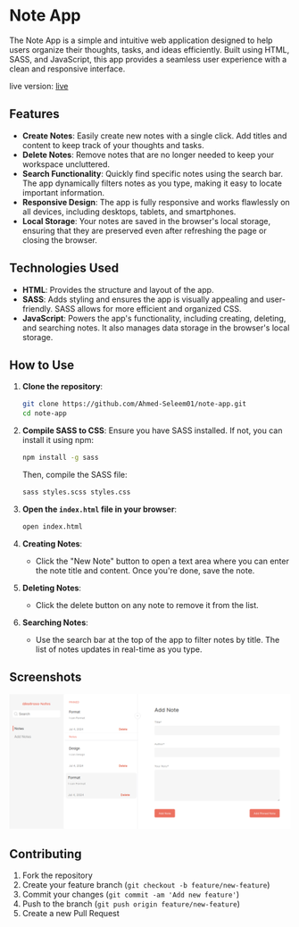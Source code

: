 # Note App

The Note App is a simple and intuitive web application designed to help users organize their thoughts, tasks, and ideas efficiently. Built using HTML, SASS, and JavaScript, this app provides a seamless user experience with a clean and responsive interface.

live version: [live](https://ahmed-seleem01.github.io/note-app/)

## Features

- **Create Notes**: Easily create new notes with a single click. Add titles and content to keep track of your thoughts and tasks.
- **Delete Notes**: Remove notes that are no longer needed to keep your workspace uncluttered.
- **Search Functionality**: Quickly find specific notes using the search bar. The app dynamically filters notes as you type, making it easy to locate important information.
- **Responsive Design**: The app is fully responsive and works flawlessly on all devices, including desktops, tablets, and smartphones.
- **Local Storage**: Your notes are saved in the browser's local storage, ensuring that they are preserved even after refreshing the page or closing the browser.

## Technologies Used

- **HTML**: Provides the structure and layout of the app.
- **SASS**: Adds styling and ensures the app is visually appealing and user-friendly. SASS allows for more efficient and organized CSS.
- **JavaScript**: Powers the app's functionality, including creating, deleting, and searching notes. It also manages data storage in the browser's local storage.

## How to Use

1. **Clone the repository**:
    ```bash
    git clone https://github.com/Ahmed-Seleem01/note-app.git
    cd note-app
    ```

2. **Compile SASS to CSS**:
    Ensure you have SASS installed. If not, you can install it using npm:
    ```bash
    npm install -g sass
    ```
    Then, compile the SASS file:
    ```bash
    sass styles.scss styles.css
    ```

3. **Open the `index.html` file in your browser**:
    ```bash
    open index.html
    ```

4. **Creating Notes**:
   - Click the "New Note" button to open a text area where you can enter the note title and content. Once you're done, save the note.

5. **Deleting Notes**:
   - Click the delete button on any note to remove it from the list.

6. **Searching Notes**:
   - Use the search bar at the top of the app to filter notes by title. The list of notes updates in real-time as you type.

## Screenshots

![Screenshot 1](note-app.png)

## Contributing

1. Fork the repository
2. Create your feature branch (`git checkout -b feature/new-feature`)
3. Commit your changes (`git commit -am 'Add new feature'`)
4. Push to the branch (`git push origin feature/new-feature`)
5. Create a new Pull Request
